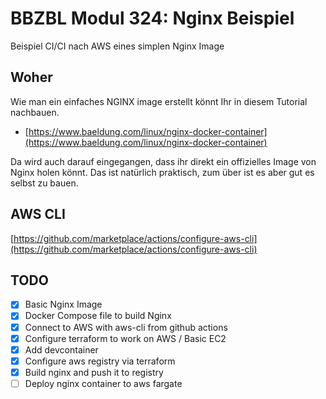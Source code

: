 # BBZBL Modul 324: Nginx Beispiel

Beispiel CI/CI nach AWS eines simplen Nginx Image

## Woher

Wie man ein einfaches NGINX image erstellt könnt Ihr in diesem Tutorial nachbauen.

- [https://www.baeldung.com/linux/nginx-docker-container](https://www.baeldung.com/linux/nginx-docker-container)

Da wird auch darauf eingegangen, dass ihr direkt ein offizielles Image von Nginx holen könnt.
Das ist natürlich praktisch, zum über ist es aber gut es selbst zu bauen.

## AWS CLI

[https://github.com/marketplace/actions/configure-aws-cli](https://github.com/marketplace/actions/configure-aws-cli)

## TODO

- [x] Basic Nginx Image
- [x] Docker Compose file to build Nginx
- [x] Connect to AWS with aws-cli from github actions
- [x] Configure terraform to work on AWS / Basic EC2
- [x] Add devcontainer
- [x] Configure aws registry via terraform
- [x] Build nginx and push it to registry
- [ ] Deploy nginx container to aws fargate
